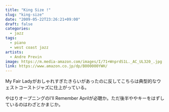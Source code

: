 ```yaml
---
title: "King Size !"
slug: "king-size"
date: "2009-05-22T23:26:21+09:00"
draft: false
categories:
  - jazz
tags: 
  - piano
  - west coast jazz
artists:
  - Andre Previn
image: https://m.media-amazon.com/images/I/71+WnprdS1L._AC_UL320_.jpg
link: https://www.amazon.co.jp/dp/B000000YWH/
---
```

My Fair Ladyがおしゃれすぎたきらいがあったのに反してこちらは典型的なウェストコーストジャズに仕上がっている。
<!--more-->
やはりオープニングのI'll Remember Aprilが必聴か。ただ後半ややキーをはずしているのはわざとかまじか。
